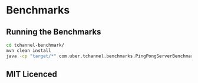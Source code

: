 Benchmarks
==========

Running the Benchmarks
----------------------

```bash
cd tchannel-benchmark/
mvn clean install
java -cp "target/*" com.uber.tchannel.benchmarks.PingPongServerBenchmark
```

## MIT Licenced
